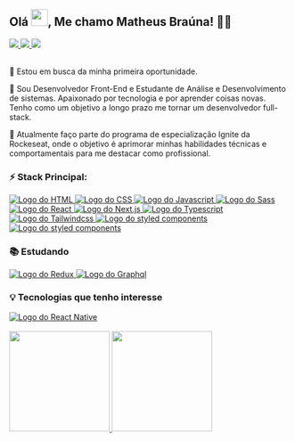 ## Olá <img src="https://github.com/TheDudeThatCode/TheDudeThatCode/blob/master/Assets/Hi.gif" width="30px" height="30px">, Me chamo Matheus Braúna! 👨‍💻

<div>
  <a href="https://www.linkedin.com/in/matheus-brauna" target="_blank">
    <img src="https://img.shields.io/badge/LinkedIn-0077B5?style=for-the-badge&logo=linkedin&logoColor=white" target="_blank">
  </a>
  
  <a href="https://instagram.com/theus_hsb" target="_blank">
    <img src="https://img.shields.io/badge/Instagram-E4405F?style=for-the-badge&logo=instagram&logoColor=white" target="_blank">
  </a>
  
  <a href = "mailto:matheusbrauna.contato@gmail.com">
    <img src="https://img.shields.io/badge/Gmail-D14836?style=for-the-badge&logo=gmail&logoColor=white" target="_blank">
  </a>
</div>

<br />

<p>🔭 Estou em busca da minha primeira oportunidade.</p>

<p>💬 Sou Desenvolvedor Front-End e Estudante de Análise e Desenvolvimento de sistemas. Apaixonado por tecnologia e por aprender coisas novas. Tenho como um objetivo a longo prazo me tornar um desenvolvedor full-stack.</p>

<p>🚀 Atualmente faço parte do programa de especialização Ignite da Rockeseat, onde o objetivo é aprimorar minhas habilidades técnicas e comportamentais para me destacar como profissional.</p>

### ⚡ Stack Principal:

<div>
  <a href="https://developer.mozilla.org/pt-BR/docs/Web/HTML" target="_blank">
    <img src="https://img.shields.io/badge/HTML5-E34C26?style=for-the-badge&logo=html5&logoColor=white" alt="Logo do HTML">
  </a>
  
  <a href="https://developer.mozilla.org/pt-BR/docs/Web/CSS" target="_blank">
    <img src="https://img.shields.io/badge/CSS3-1A6DB0?style=for-the-badge&logo=css3&logoColor=white" alt="Logo do CSS">
  </a>
  
  <a href="https://developer.mozilla.org/pt-BR/docs/Web/Javascript" target="_blank">
    <img src="https://img.shields.io/badge/Javascript-EAD422?style=for-the-badge&logo=javascript&logoColor=121214" alt="Logo do Javascript">
  </a>
  
  <a href="https://sass-lang.com/" target="_blank">
    <img src="https://img.shields.io/badge/Sass-C36191?style=for-the-badge&logo=sass&logoColor=white" alt="Logo do Sass">
  </a>
  
  <a href="https://reactjs.org" target="_blank">
    <img src="https://img.shields.io/badge/React-20232A?style=for-the-badge&logo=react&logoColor=61DAFB" alt="Logo do React">
  </a>
  
  <a href="https://nextjs.org/" target="_blank">
    <img src="https://img.shields.io/badge/Next.js-121214?style=for-the-badge&logo=next.js&logoColor=white" alt="Logo do Next.js">
  </a>
  
  <a href="https://www.typescriptlang.org/" target="_blank">
    <img src="https://img.shields.io/badge/TypeScript-007ACC?style=for-the-badge&logo=typescript&logoColor=white" alt="Logo do Typescript">
  </a>
  
  <a href="https://tailwindcss.com/" target="_blank">
    <img src="https://img.shields.io/badge/Tailwind_CSS-38B2AC?style=for-the-badge&logo=tailwind-css&logoColor=white" alt="Logo do Tailwindcss">
  </a>
  
  <a href="https://styled-components.com/" target="_blank">
    <img src="https://img.shields.io/badge/styled--components-DB7093?style=for-the-badge&logo=styled-components&logoColor=white" alt="Logo do styled components">
  </a>
  <a href="https://styled-components.com/" target="_blank">
    <img src="https://img.shields.io/badge/chakra--ui-61CACA?style=for-the-badge&logo=chakra-ui&logoColor=white" alt="Logo do styled components">
  </a>
</div>


### 📚 Estudando

<div>  
   <a href="https://redux.js.org" target="_blank">
    <img src="https://img.shields.io/badge/Redux-764ABC?style=for-the-badge&logo=redux&logoColor=white" alt="Logo do Redux">
  </a>
  
  <a href="https://graphql.org" target="_blank">
    <img src="https://img.shields.io/badge/graphql-E4405F?style=for-the-badge&logo=graphql&logoColor=white" alt="Logo do Graphql">
  </a>
</div>

### 💡 Tecnologias que tenho interesse

<div>
  <a href="https://reactnative.dev" target="_blank">
    <img src="https://img.shields.io/badge/React_Native-20232A?style=for-the-badge&logo=react&logoColor=61DAFB" alt="Logo do React Native">
  </a>
</div>

<br />

<div align="left">
  <a href="https://github.com/matheusbrauna">
  <img height="180em" src="https://github-readme-stats.vercel.app/api?username=matheusbrauna&show_icons=true&theme=dracula&include_all_commits=true&count_private=true"/>
  <img height="180em" src="https://github-readme-stats.vercel.app/api/top-langs/?username=matheusbrauna&layout=compact&langs_count=7&theme=dracula"/>
</div>
